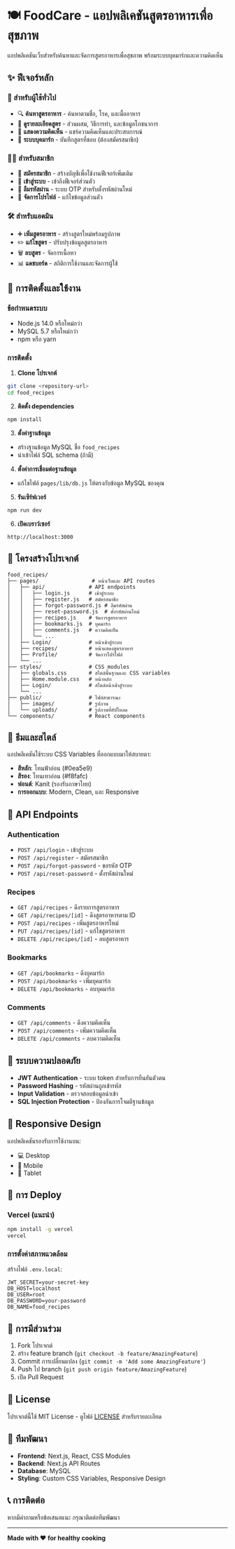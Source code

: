 # 🍽️ FoodCare - แอปพลิเคชันสูตรอาหารเพื่อสุขภาพ

แอปพลิเคชันเว็บสำหรับค้นหาและจัดการสูตรอาหารเพื่อสุขภาพ พร้อมระบบบุคมาร์กและความคิดเห็น

## ✨ ฟีเจอร์หลัก

### 👤 สำหรับผู้ใช้ทั่วไป
- 🔍 **ค้นหาสูตรอาหาร** - ค้นหาตามชื่อ, โรค, และมื้ออาหาร
- 📖 **ดูรายละเอียดสูตร** - ส่วนผสม, วิธีการทำ, และข้อมูลโภชนาการ
- 💬 **แสดงความคิดเห็น** - แชร์ความคิดเห็นและประสบการณ์
- 🔖 **ระบบบุคมาร์ก** - บันทึกสูตรที่ชอบ (ต้องสมัครสมาชิก)

### 👨‍💼 สำหรับสมาชิก
- 📝 **สมัครสมาชิก** - สร้างบัญชีเพื่อใช้งานฟีเจอร์เพิ่มเติม
- 🔐 **เข้าสู่ระบบ** - เข้าถึงฟีเจอร์ส่วนตัว
- 🔄 **ลืมรหัสผ่าน** - ระบบ OTP สำหรับตั้งรหัสผ่านใหม่
- 👤 **จัดการโปรไฟล์** - แก้ไขข้อมูลส่วนตัว

### 🛠️ สำหรับแอดมิน
- ➕ **เพิ่มสูตรอาหาร** - สร้างสูตรใหม่พร้อมรูปภาพ
- ✏️ **แก้ไขสูตร** - ปรับปรุงข้อมูลสูตรอาหาร
- 🗑️ **ลบสูตร** - จัดการเนื้อหา
- 📊 **แดชบอร์ด** - สถิติการใช้งานและจัดการผู้ใช้

## 🚀 การติดตั้งและใช้งาน

### ข้อกำหนดระบบ
- Node.js 14.0 หรือใหม่กว่า
- MySQL 5.7 หรือใหม่กว่า
- npm หรือ yarn

### การติดตั้ง

1. **Clone โปรเจกต์**
```bash
git clone <repository-url>
cd food_recipes
```

2. **ติดตั้ง dependencies**
```bash
npm install
```

3. **ตั้งค่าฐานข้อมูล**
- สร้างฐานข้อมูล MySQL ชื่อ `food_recipes`
- นำเข้าไฟล์ SQL schema (ถ้ามี)

4. **ตั้งค่าการเชื่อมต่อฐานข้อมูล**
- แก้ไขไฟล์ `pages/lib/db.js` ให้ตรงกับข้อมูล MySQL ของคุณ

5. **รันเซิร์ฟเวอร์**
```bash
npm run dev
```

6. **เปิดเบราว์เซอร์**
```
http://localhost:3000
```

## 📁 โครงสร้างโปรเจกต์

```
food_recipes/
├── pages/                 # หน้าเว็บและ API routes
│   ├── api/              # API endpoints
│   │   ├── login.js      # เข้าสู่ระบบ
│   │   ├── register.js   # สมัครสมาชิก
│   │   ├── forgot-password.js # ลืมรหัสผ่าน
│   │   ├── reset-password.js  # ตั้งรหัสผ่านใหม่
│   │   ├── recipes.js    # จัดการสูตรอาหาร
│   │   ├── bookmarks.js  # บุคมาร์ก
│   │   ├── comments.js   # ความคิดเห็น
│   │   └── ...
│   ├── Login/            # หน้าเข้าสู่ระบบ
│   ├── recipes/          # หน้าแสดงสูตรอาหาร
│   ├── Profile/          # จัดการโปรไฟล์
│   └── ...
├── styles/               # CSS modules
│   ├── globals.css       # สไตล์พื้นฐานและ CSS variables
│   ├── Home.module.css   # หน้าหลัก
│   ├── Login/            # สไตล์หน้าเข้าสู่ระบบ
│   └── ...
├── public/               # ไฟล์สาธารณะ
│   ├── images/           # รูปภาพ
│   └── uploads/          # รูปภาพที่อัปโหลด
└── components/           # React components
```

## 🎨 ธีมและสไตล์

แอปพลิเคชันใช้ระบบ CSS Variables ที่ออกแบบมาให้สบายตา:

- **สีหลัก**: โทนฟ้าอ่อน (#0ea5e9)
- **สีรอง**: โทนเทาอ่อน (#f8fafc)
- **ฟอนต์**: Kanit (รองรับภาษาไทย)
- **การออกแบบ**: Modern, Clean, และ Responsive

## 🔧 API Endpoints

### Authentication
- `POST /api/login` - เข้าสู่ระบบ
- `POST /api/register` - สมัครสมาชิก
- `POST /api/forgot-password` - ขอรหัส OTP
- `POST /api/reset-password` - ตั้งรหัสผ่านใหม่

### Recipes
- `GET /api/recipes` - ดึงรายการสูตรอาหาร
- `GET /api/recipes/[id]` - ดึงสูตรอาหารตาม ID
- `POST /api/recipes` - เพิ่มสูตรอาหารใหม่
- `PUT /api/recipes/[id]` - แก้ไขสูตรอาหาร
- `DELETE /api/recipes/[id]` - ลบสูตรอาหาร

### Bookmarks
- `GET /api/bookmarks` - ดึงบุคมาร์ก
- `POST /api/bookmarks` - เพิ่มบุคมาร์ก
- `DELETE /api/bookmarks` - ลบบุคมาร์ก

### Comments
- `GET /api/comments` - ดึงความคิดเห็น
- `POST /api/comments` - เพิ่มความคิดเห็น
- `DELETE /api/comments` - ลบความคิดเห็น

## 🔐 ระบบความปลอดภัย

- **JWT Authentication** - ระบบ token สำหรับการยืนยันตัวตน
- **Password Hashing** - รหัสผ่านถูกเข้ารหัส
- **Input Validation** - ตรวจสอบข้อมูลนำเข้า
- **SQL Injection Protection** - ป้องกันการโจมตีฐานข้อมูล

## 📱 Responsive Design

แอปพลิเคชันรองรับการใช้งานบน:
- 💻 Desktop
- 📱 Mobile
- 📱 Tablet

## 🚀 การ Deploy

### Vercel (แนะนำ)
```bash
npm install -g vercel
vercel
```

### การตั้งค่าสภาพแวดล้อม
สร้างไฟล์ `.env.local`:
```
JWT_SECRET=your-secret-key
DB_HOST=localhost
DB_USER=root
DB_PASSWORD=your-password
DB_NAME=food_recipes
```

## 🤝 การมีส่วนร่วม

1. Fork โปรเจกต์
2. สร้าง feature branch (`git checkout -b feature/AmazingFeature`)
3. Commit การเปลี่ยนแปลง (`git commit -m 'Add some AmazingFeature'`)
4. Push ไป branch (`git push origin feature/AmazingFeature`)
5. เปิด Pull Request

## 📄 License

โปรเจกต์นี้ใช้ MIT License - ดูไฟล์ [LICENSE](LICENSE) สำหรับรายละเอียด

## 👥 ทีมพัฒนา

- **Frontend**: Next.js, React, CSS Modules
- **Backend**: Next.js API Routes
- **Database**: MySQL
- **Styling**: Custom CSS Variables, Responsive Design

## 📞 การติดต่อ

หากมีคำถามหรือข้อเสนอแนะ กรุณาติดต่อทีมพัฒนา

---

**Made with ❤️ for healthy cooking**
